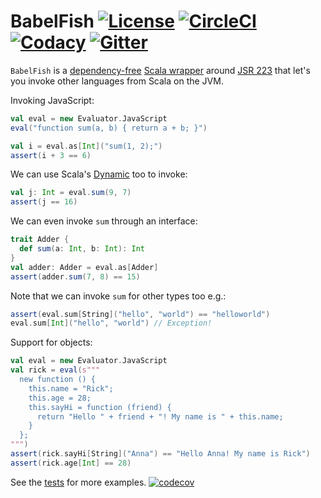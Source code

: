 # BabelFish [![License][licenseImg]][licenseLink] [![CircleCI][circleCiImg]][circleCiLink] [![Codacy][codacyImg]][codacyLink] [![Gitter][gitterImg]][gitterLink]

`BabelFish` is a [dependency-free](build.sbt) [Scala wrapper](src/main/scala/com/github/pathikrit/babelfish/Evaluator.scala) 
around [JSR 223](https://www.jcp.org/en/jsr/detail?id=223) that let's you invoke other languages from Scala on the JVM.

Invoking JavaScript:
```scala
val eval = new Evaluator.JavaScript
eval("function sum(a, b) { return a + b; }")

val i = eval.as[Int]("sum(1, 2);")
assert(i + 3 == 6)
```

We can use Scala's [Dynamic](http://www.scala-lang.org/files/archive/nightly/2.12.x/api/2.12.x/scala/Dynamic.html) too to invoke:
```scala
val j: Int = eval.sum(9, 7)
assert(j == 16)
```

We can even invoke `sum` through an interface:
```scala
trait Adder {
  def sum(a: Int, b: Int): Int
}
val adder: Adder = eval.as[Adder]
assert(adder.sum(7, 8) == 15)
```

Note that we can invoke `sum` for other types too e.g.:
```scala
assert(eval.sum[String]("hello", "world") == "helloworld")
eval.sum[Int]("hello", "world") // Exception!
```

Support for objects:
```scala
val eval = new Evaluator.JavaScript
val rick = eval(s"""
  new function () {
    this.name = "Rick";
    this.age = 28;
    this.sayHi = function (friend) {
      return "Hello " + friend + "! My name is " + this.name;
    }
  };
""")
assert(rick.sayHi[String]("Anna") == "Hello Anna! My name is Rick")
assert(rick.age[Int] == 28)
```

See the [tests](src/test/scala/com/github/pathikrit/babelfish/BabelFishSpec.scala) for more examples. [![codecov][codecovImg]][codecovLink]

[licenseImg]: https://img.shields.io/github/license/pathikrit/BabelFish.svg
[licenseImg2]: https://img.shields.io/:license-mit-blue.svg
[licenseLink]: LICENSE

[circleCiImg]: https://img.shields.io/circleci/project/pathikrit/BabelFish/master.svg
[circleCiImg2]: https://circleci.com/gh/pathikrit/BabelFish/tree/master.svg
[circleCiLink]: https://circleci.com/gh/pathikrit/BabelFish

[codecovImg]: https://img.shields.io/codecov/c/github/pathikrit/BabelFish/master.svg
[codecovImg2]: https://codecov.io/github/pathikrit/BabelFish/coverage.svg?branch=master
[codecovLink]: http://codecov.io/github/pathikrit/BabelFish?branch=master

[versionEyeImg2]: https://img.shields.io/versioneye/d/pathikrit/BabelFish.svg
[versionEyeImg]: https://www.versioneye.com/user/projects/55f5e7de3ed894001e0003b1/badge.svg
[versionEyeLink]: https://www.versioneye.com/user/projects/55f5e7de3ed894001e0003b1

[codacyImg]: https://img.shields.io/codacy/014bfb25162b469bb0538cca7b4ec18d.svg
[codacyImg2]: https://api.codacy.com/project/badge/grade/014bfb25162b469bb0538cca7b4ec18d
[codacyLink]: https://www.codacy.com/app/pathikrit/BabelFish/dashboard

[mavenImg]: https://img.shields.io/maven-central/v/com.github.pathikrit/BabelFish_2.11.svg
[mavenImg2]: https://maven-badges.herokuapp.com/maven-central/com.github.pathikrit/BabelFish_2.11/badge.svg
[mavenLink]: http://search.maven.org/#search%7Cga%7C1%7CBabelFish

[gitterImg]: https://img.shields.io/gitter/room/pathikrit/BabelFish.svg
[gitterImg2]: https://badges.gitter.im/Join%20Chat.svg
[gitterLink]: https://gitter.im/pathikrit/BabelFish
